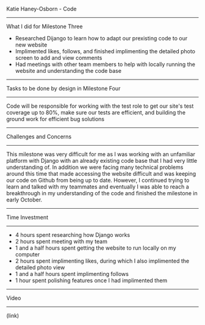 Katie Haney-Osborn - Code
- - - - - - - - - - - - - - - - - - -
What I did for Milestone Three
- Researched Dijango to learn how to adapt our prexisting code to our new website
- Implimented likes, follows, and finished implimenting the detailed photo screen to add and view comments
- Had meetings with other team members to help with locally running the website and understanding the code base
- - - - - - - - - - - - - - - - - - -
Tasks to be done by design in Milestone Four
- - - - - - - - - - - - - - - - - - -
Code will be responsible for working with the test role to get our site's test coverage up to 80%, make sure our tests are efficient, and building the ground work for efficient bug solutions
- - - - - - - - - - - - - - - - - - -
Challenges and Concerns
- - - - - - - - - - - - - - - - - - -
This milestone was very difficult for me as I was working with an unfamiliar platform with Django with an already existing code base that I had very little understanding of. In addition we were facing many technical problems around this time that made accessing the website difficult and was keeping our code on Github from being up to date. However, I continued trying to learn and talked with my teammates and eventually I was able to reach a breakthrough in my understanding of the code and finished the milestone in early October.
- - - - - - - - - - - - - - - - - - -
Time Investment
- - - - - - - - - - - - - - - - - - -
- 4 hours spent researching how Django works
- 2 hours spent meeting with my team
- 1 and a half hours spent getting the website to run locally on my computer
- 2 hours spent implimenting likes, during which I also implimented the detailed photo view
- 1 and a half hours spent implimenting follows
- 1 hour spent polishing features once I had implimented them
- - - - - - - - - - - - - - - - - - -
Video
- - - - - - - - - - - - - - - - - - -
(link)

